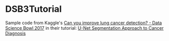 # DSB3Tutorial

Sample code from Kaggle's
[Can you improve lung cancer detection? - Data Science Bowl 2017](https://www.kaggle.com/c/data-science-bowl-2017)
in their tutorial: [U-Net Segmentation Approach to Cancer Diagnosis](https://www.kaggle.com/c/data-science-bowl-2017/details/tutorial)
